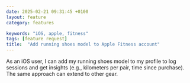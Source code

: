 ```yaml
---
date: 2025-02-21 09:31:45 +0100
layout: feature
category: features

keywords: "iOS, apple, fitness"
tags: [feature request]
title:  "Add running shoes model to Apple Fitness account"
---
```

As an iOS user, I can add my running shoes model to my profile to log sessions and get insights (e.g., kilometers per pair, time since purchase). The same approach can extend to other gear.